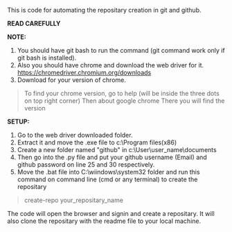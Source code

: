 This is code for automating the repositary creation in git and github.

**READ CAREFULLY**

**NOTE:**
1. You should have git bash to run the command (git command work only if git bash is installed).
2. Also you should have chrome and download the web driver for it. https://chromedriver.chromium.org/downloads
3. Download for your version of chrome.
>To find your chrome version, go to help (will be inside the three dots on top right corner) 
>Then about google chrome
>There you will find the version

**SETUP:**
1. Go to the web driver downloaded folder.
2. Extract it and move the .exe file to c:\Program files(x86)
3. Create a new folder named "github" in c:\User\user_name\documents
4. Then go into the .py file and put your github username (Email) and github password on line 25 and 30 respectively.  
5. Move the .bat file into C:\wiindows\system32 folder and run this command on command line (cmd or any terminal) to create the repositary
>create-repo your_repositary_name

The code will open the browser and signin and create a repositary.
It will also clone the repositary with the readme file to your local machine.
